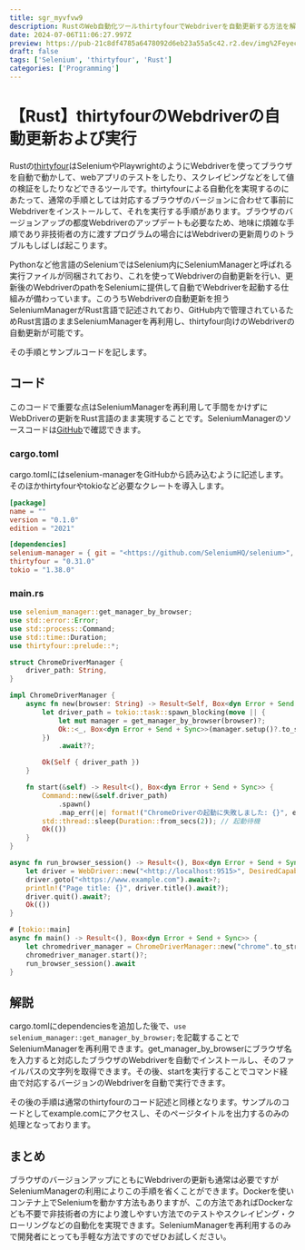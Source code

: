 ```yaml
---
title: sgr_myvfvw9
description: RustのWeb自動化ツールthirtyfourでWebdriverを自動更新する方法を解説。SeleniumManagerを再利用することで簡単にWebdriverのバージョン管理が可能になります。Docker不要で手軽にWebスクレイピングやテスト自動化を実現する方法を紹介します。
date: 2024-07-06T11:06:27.997Z
preview: https://pub-21c8df4785a6478092d6eb23a55a5c42.r2.dev/img%2Feyecatch%2Fthirtyfour_auto.webp
draft: false
tags: ['Selenium', 'thirtyfour', 'Rust']
categories: ['Programming']
---
```


# 【Rust】thirtyfourのWebdriverの自動更新および実行

Rustの[thirtyfour](https://crates.io/crates/thirtyfour)はSeleniumやPlaywrightのようにWebdriverを使ってブラウザを自動で動かして、webアプリのテストをしたり、スクレイピングなどをして値の検証をしたりなどできるツールです。thirtyfourによる自動化を実現するのにあたって、通常の手順としては対応するブラウザのバージョンに合わせて事前にWebdriverをインストールして、それを実行する手順があります。ブラウザのバージョンアップの都度Webdriverのアップデートも必要なため、地味に煩雑な手順であり非技術者の方に渡すプログラムの場合にはWebdriverの更新周りのトラブルもしばしば起こります。

Pythonなど他言語のSeleniumではSelenium内にSeleniumManagerと呼ばれる実行ファイルが同梱されており、これを使ってWebdriverの自動更新を行い、更新後のWebdriverのpathをSeleniumに提供して自動でWebdriverを起動する仕組みが備わっています。このうちWebdriverの自動更新を担うSeleniumManagerがRust言語で記述されており、GitHub内で管理されているためRust言語のままSeleniumManagerを再利用し、thirtyfour向けのWebdriverの自動更新が可能です。

その手順とサンプルコードを記します。

## コード

このコードで重要な点はSeleniumManagerを再利用して手間をかけずにWebDriverの更新をRust言語のまま実現することです。SeleniumManagerのソースコードは[GitHub](https://github.com/SeleniumHQ/selenium/tree/trunk/rust)で確認できます。

### cargo.toml

cargo.tomlにはselenium-managerをGitHubから読み込むように記述します。そのほかthirtyfourやtokioなど必要なクレートを導入します。
```toml
[package]
name = ""
version = "0.1.0"
edition = "2021"

[dependencies]
selenium-manager = { git = "<https://github.com/SeleniumHQ/selenium>", branch = "trunk" }
thirtyfour = "0.31.0"
tokio = "1.38.0"
```

### main.rs
```rust
use selenium_manager::get_manager_by_browser;
use std::error::Error;
use std::process::Command;
use std::time::Duration;
use thirtyfour::prelude::*;

struct ChromeDriverManager {
    driver_path: String,
}

impl ChromeDriverManager {
    async fn new(browser: String) -> Result<Self, Box<dyn Error + Send + Sync>> {
        let driver_path = tokio::task::spawn_blocking(move || {
            let mut manager = get_manager_by_browser(browser)?;
            Ok::<_, Box<dyn Error + Send + Sync>>(manager.setup()?.to_str().ok_or("Invalid path")?.to_string())
        })
            .await??;

        Ok(Self { driver_path })
    }

    fn start(&self) -> Result<(), Box<dyn Error + Send + Sync>> {
        Command::new(&self.driver_path)
            .spawn()
            .map_err(|e| format!("ChromeDriverの起動に失敗しました: {}", e))?;
        std::thread::sleep(Duration::from_secs(2)); // 起動待機
        Ok(())
    }
}

async fn run_browser_session() -> Result<(), Box<dyn Error + Send + Sync>> {
    let driver = WebDriver::new("<http://localhost:9515>", DesiredCapabilities::chrome()).await?;
    driver.goto("<https://www.example.com").await>?;
    println!("Page title: {}", driver.title().await?);
    driver.quit().await?;
    Ok(())
}

# [tokio::main]
async fn main() -> Result<(), Box<dyn Error + Send + Sync>> {
    let chromedriver_manager = ChromeDriverManager::new("chrome".to_string()).await?;
    chromedriver_manager.start()?;
    run_browser_session().await
}
```

## 解説

cargo.tomlにdependenciesを追加した後で、`use selenium_manager::get_manager_by_browser;`を記載することでSeleniumManagerを再利用できます。get_manager_by_browserにブラウザ名を入力すると対応したブラウザのWebdriverを自動でインストールし、そのファイルパスの文字列を取得できます。その後、startを実行することでコマンド経由で対応するバージョンのWebdriverを自動で実行できます。

その後の手順は通常のthirtyfourのコード記述と同様となります。サンプルのコードとしてexample.comにアクセスし、そのページタイトルを出力するのみの処理となっております。

## まとめ

ブラウザのバージョンアップにともにWebdriverの更新も通常は必要ですがSeleniumManagerの利用によりこの手順を省くことができます。Dockerを使いコンテナ上でSeleniumを動かす方法もありますが、この方法であればDockerなども不要で非技術者の方により渡しやすい方法でのテストやスクレイピング・クローリングなどの自動化を実現できます。SeleniumManagerを再利用するのみで開発者にとっても手軽な方法ですのでぜひお試しください。

